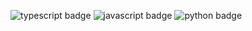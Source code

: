 ![typescript badge](https://img.shields.io/badge/-TYPESCRIPT-%23F7DF1E?style=flat-square&logo=typescript&logoColor=white&color=3178C6)
![javascript badge](https://img.shields.io/badge/-JAVASCRIPT-%23F7DF1E?style=flat-square&logo=JAVASCRIPT&logoColor=white&color=F7DF1E)
![python badge](https://img.shields.io/badge/-PYTHON-%23F7DF1E?style=flat-square&logo=Python&logoColor=white&color=3776AB)

